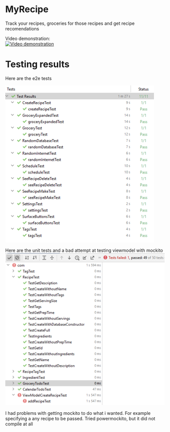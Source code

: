 # MyRecipe

Track your recipes, groceries for those recipes and get recipe recomendations

Video demonstration:</br>
[![Video demonstration](https://i.ytimg.com/vi/0cNrFw6UTGk/hqdefault.jpg)](https://www.youtube.com/watch?v=0cNrFw6UTGk)

# Testing results
Here are the e2e tests

![](images/UITests.png)

Here are the unit tests and a bad attempt at testing viewmodel with mockito
![](images/unitTests.png)


I had problems with getting mockito to do what i wanted. 
For example specifying a any recipe to be passed.
Tried powermockito, but it did not compile at all
